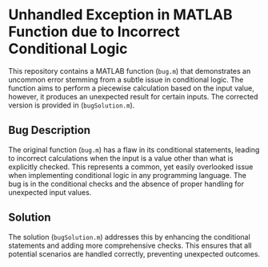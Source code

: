 # Unhandled Exception in MATLAB Function due to Incorrect Conditional Logic

This repository contains a MATLAB function (`bug.m`) that demonstrates an uncommon error stemming from a subtle issue in conditional logic. The function aims to perform a piecewise calculation based on the input value, however, it produces an unexpected result for certain inputs. The corrected version is provided in (`bugSolution.m`).

## Bug Description

The original function (`bug.m`) has a flaw in its conditional statements, leading to incorrect calculations when the input is a value other than what is explicitly checked.  This represents a common, yet easily overlooked issue when implementing conditional logic in any programming language. The bug is in the conditional checks and the absence of proper handling for unexpected input values.

## Solution

The solution (`bugSolution.m`) addresses this by enhancing the conditional statements and adding more comprehensive checks. This ensures that all potential scenarios are handled correctly, preventing unexpected outcomes.